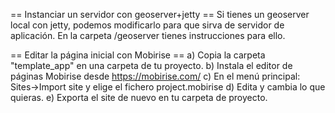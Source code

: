 == Instanciar un servidor con geoserver+jetty ==
Si tienes un geoserver local con jetty, podemos modificarlo para que sirva de servidor de aplicación.
En la carpeta /geoserver tienes instrucciones para ello.

== Editar la página inicial con Mobirise ==
a) Copia la carpeta "template_app" en una carpeta de tu proyecto.
b) Instala el editor de páginas Mobirise desde https://mobirise.com/
c) En el menú principal: Sites->Import site y elige el fichero project.mobirise
d) Edita y cambia lo que quieras.
e) Exporta el site de nuevo en tu carpeta de proyecto.